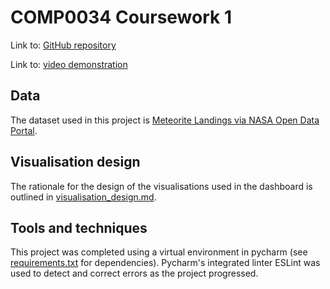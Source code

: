 # COMP0034 Coursework 1

Link to: [GitHub repository](https://github.com/ucl-comp0035/comp0034-cw1-i-serenaives)

Link to: [video demonstration](https://www.youtube.com/watch?v=z-lsMgPTBN8)

## Data
The dataset used in this project is [Meteorite Landings via NASA Open Data Portal](https://data.nasa.gov/Space-Science/Meteorite-Landings/gh4g-9sfh).

## Visualisation design

The rationale for the design of the visualisations used in the dashboard is outlined in [visualisation_design.md](visualisation%20design/visualisation_design.md).

## Tools and techniques

This project was completed using a virtual environment in pycharm (see [requirements.txt](/requirements.txt) for dependencies).
Pycharm's integrated linter ESLint was used to detect and correct errors as the project progressed.